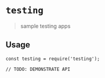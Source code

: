 # `testing`

> sample testing apps

## Usage

```
const testing = require('testing');

// TODO: DEMONSTRATE API
```

